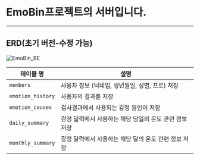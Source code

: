 # EmoBin프로젝트의 서버입니다.   
---
## ERD(초기 버전-수정 가능) 
![EmoBin_BE](https://github.com/user-attachments/assets/32ebf410-7079-4b74-8bd7-4b77bd9bcbbd)
 
|  테이블 명 | 설명                |
|---------------------|-------------|
| `members`     | 사용자 정보 (닉네임, 생년월일, 성별, 프로) 저장 |
| `emotion_history`  | 사용자의 결과를 저장     |
| `emotion_causes`    | 검사결과에서 사용되는 감정 원인이 저장      |
| `daily_summary`   | 감정 달력에서 사용하는 해당 당일의 온도 관련 정보 저장         |
| `monthly_summary`   | 감정 달력에서 사용하는 해당 달의 온도 관련 정보 저장         |
 
